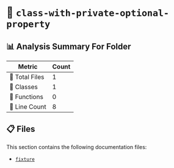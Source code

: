 # 📁 `class-with-private-optional-property`

## 📊 Analysis Summary For Folder

| Metric | Count |
|--------|-------|
| 📁 Total Files | 1 |
| 🧱 Classes | 1 |
| 🔧 Functions | 0 |
| 🔢 Line Count | 8 |


## 📋 Files

This section contains the following documentation files:

- [`fixture`](./fixture.md)